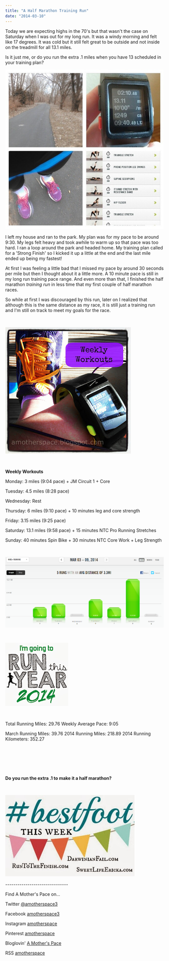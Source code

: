 ```yaml
---
title: "A Half Marathon Training Run"
date: "2014-03-10"
---
```


Today we are expecting highs in the 70's but that wasn't the case on Saturday when I was out for my long run. It was a windy morning and felt like 17 degrees. It was cold but it still felt great to be outside and not inside on the treadmill for all 13.1 miles.

Is it just me, or do you run the extra .1 miles when you have 13 scheduled in your training plan?

![A Half Marathon Training Run | A Mother's Pace](images/Snowflakes-during-the-last-few-miles-made-this-freezing-long-run-a-little-better.-I-was-aiming-for-a-930-pace-today-but-my-legs-felt-heavy.-Im-still-in-my-long-run-goal-pace-range-but-ugh-I-really-wanted-a-sub.jpg "A Half Marathon Training Run | A Mother's Pace")

I left my house and ran to the park. My plan was for my pace to be around 9:30. My legs felt heavy and took awhile to warm up so that pace was too hard. I ran a loop around the park and headed home. My training plan called for a 'Strong Finish' so I kicked it up a little at the end and the last mile ended up being my fastest!

At first I was feeling a little bad that I missed my pace by around 30 seconds per mile but then I thought about it a little more. A 10 minute pace is still in my long run training pace range. And even more than that, I finished the half marathon _training run_ in less time that my first couple of half marathon races.

So while at first I was discouraged by this run, later on I realized that although this is the same distance as my race, it is still just a training run and I'm still on track to meet my goals for the race.

 

[![Weekly Workouts | A Mother's Pace](images/Weekly+Workouts.jpg "Weekly Workouts | A Mother's Pace")](http://1.bp.blogspot.com/-XshP4wX1e28/UbFRPtZNgbI/AAAAAAAAIe8/RJpOKqXUTlo/s1600/Weekly+Workouts.jpg)

 

**Weekly Workouts**

Monday: 3 miles (9:04 pace) + JM Circuit 1 + Core

Tuesday: 4.5 miles (8:28 pace)

Wednesday: Rest

Thursday: 6 miles (9:10 pace) + 10 minutes leg and core strength

Friday: 3.15 miles (9:25 pace)

Saturday: 13.1 miles (9:58 pace) + 15 minutes NTC Pro Running Stretches

Sunday: 40 minutes Spin Bike + 30 minutes NTC Core Work + Leg Strength

 

[![A Half Marathon Training Run | A Mother's Pace](images/NikeMar9.png "A Half Marathon Training Run | A Mother's Pace")](http://amotherspace.net/wp-content/uploads/2014/03/NikeMar9.png)

 

[![Run This Year | Weekly Training Miles | A Mother's Pace](images/2014-Badge2_zps954d2523.jpg "Run This Year | Weekly Training Miles | A Mother's Pace")](http://runninghutch.com/runthisyear/)

 

Total Running Miles: 29.76 Weekly Average Pace: 9:05

March Running Miles: 39.76 2014 Running Miles: 218.89 2014 Running Kilometers: 352.27

 

 

 

**Do you run the extra .1 to make it a half marathon?**

 

[![#bestfoot | A Mother's Pace](images/Bestfoot+This+Week+Link+Up_thumb%255B2%255D.jpg "#bestfoot | A Mother's Pace")](http://runtothefinish.com/)

 

\-------------------------------

Find A Mother's Pace on...

Twitter [@amotherspace3](https://twitter.com/amotherspace3)

Facebook [amotherspace3](http://facebook.com/amotherspace3)

Instagram [amotherspace](http://instagram.com/amotherspace)

Pinterest [amotherspace](http://pinterest.com/amotherspace/)

Bloglovin' [A Mother's Pace](http://www.bloglovin.com/en/blog/6680087)

RSS [amotherspace](http://feeds.feedburner.com/amotherspace)
